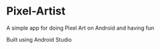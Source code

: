 # Pixel-Artist
A simple app for doing Pixel Art on Android and having fun

Built using Android Studio
